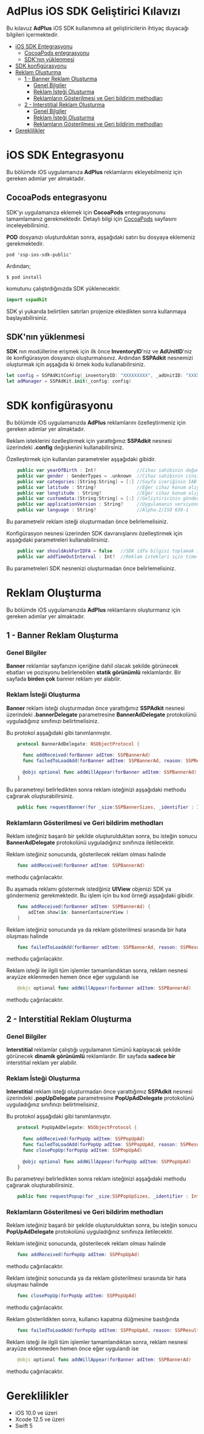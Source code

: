 # AdPlus iOS SDK Geliştirici Kılavızı

Bu kılavuz **AdPlus** iOS SDK kullanımına ait geliştiricilerin ihtiyaç duyacağı bilgileri içermektedir.



- [iOS SDK  Entegrasyonu](#setup)
  - [CocoaPods entegrasyonu](#include-the-sdk)
  - [SDK'nın yüklenmesi](#setup-the-sdk)
- [SDK konfigürasyonu](#sdk-config)
- [Reklam Oluşturma](#create-add)
  - [1 - Banner Reklam Oluşturma](#init-banner)
    - [Genel Bilgiler](#info-banner)
    - [Reklam İsteği Oluşturma](#req-banner)
    - [Reklamların Gösterilmesi ve Geri bildirim methodları](#callback-banner)
  - [2 - Interstitial Reklam Oluşturma](#init-interstitial)
    - [Genel Bilgiler](#info-interstitial)
    - [Reklam İsteği Oluşturma](#req-interstitial)
    - [Reklamların Gösterilmesi ve Geri bildirim methodları](#callback-interstitial)
- [Gereklilikler](#req)

<a name="setup"/>

# iOS SDK  Entegrasyonu

Bu bölümde iOS uygulamanıza **AdPlus** reklamlarını ekleyebilmeniz için gereken adımlar yer almaktadır.


<a name="include-the-sdk"/>

## CocoaPods entegrasyonu

SDK'yı uygulamanıza eklemek için **CocoaPods** entegrasyonunu tamamlamanız gerekmektedir. Detaylı bilgi için [CocoaPods](https://cocoapods.org/) sayfasını inceleyebilirsiniz.

**POD** dosyanızı oluşturduktan sonra, aşşağıdaki satırı bu dosyaya eklemeniz gerekmektedir.

```
pod 'ssp-ios-sdk-public'
```

Ardından;

```
$ pod install
```
komutunu çalıştırdığınızda SDK yüklenecektir.


```swift
import sspadkit
```

SDK yi yukarıda belirtilen satırları projenize ekledikten sonra kullanmaya başlayabilirsiniz.

<a name="setup-the-sdk"/>

## SDK'nın yüklenmesi

**SDK** nın modüllerine erişmek için ilk önce **InventoryID**'niz ve **AdUnitID**'niz ile konfigürasyon dosyanızı oluşturmalısınız. Ardından **SSPAdkit** nesnemizi oluşturmak için aşşağıda ki örnek kodu kullanabilirsiniz.

```swift
let config = SSPAdKitConfig(_inventoryID: "XXXXXXXXX", _adUnitID: "XXXXXXXXX")
let adManager = SSPAdKit.init(_config: config)
```

<a name="sdk-config"/>

# SDK konfigürasyonu

Bu bölümde iOS uygulamanızda **AdPlus** reklamlarını özelleştirmeniz için gereken adımlar yer almaktadır.

Reklam isteklerini özelleştirmek için yarattığımız **SSPAdkit** nesnesi üzerindeki **.config** değişkenini kullanabilirsiniz.

Özelleştirmek için kullanılan parametreler aşşağıdaki gibidir.

```swift
    public var yearOfBirth : Int?               //Cihaz sahibinin doğum yılı.
    public var gender : GenderTypes = .unknown  //Cihaz sahibinin cinsiyeti.
    public var categories:[String:String] = [:] //Sayfa iceriğinin IAB kategorileri.
    public var latitude : String?               //Eğer cihaz konum alıyorsa enlem verisi.
    public var longtitude : String?             //Eğer cihaz konum alıyorsa boylam verisi.
    public var customdata:[String:String] = [:] //Geliştiricinin göndermek istediği diğer datalar. Key-Value Dizisi
    public var applicationVersion : String?     //Uygulamanın versiyonu.
    public var language : String?               //Alpha-2/ISO 639-1
```
Bu parametrelir reklam isteği oluşturmadan önce belirlemelisiniz.

Konfigürasyon nesnesi üzerinden SDK davranışlarını özelleştirmek için aşşağıdaki parametreleri kullanabilirsiniz.

```swift
    public var shouldAskForIDFA = false   //SDK idfa bilgisi toplamak için kullanıcıdan izin sormasını yönetmek için kullanılır
    public var addTimeOutInterval : Int?  //Reklam istekleri için time-out süresi. - Varsayılan ve Alt değer = 30
```
Bu parametreleri SDK nesnenizi oluşturmadan önce belirlemelisiniz.

<a name="create-add"/>

# Reklam Oluşturma

Bu bölümde iOS uygulamanızda **AdPlus** reklamlarını oluşturmanız için gereken adımlar yer almaktadır.

<a name="init-banner"/>

## 1 - Banner Reklam Oluşturma

<a name="info-banner"/>

### Genel Bilgiler

**Banner** reklamlar sayfanızın içeriğine dahil olacak şekilde görünecek ebatları ve pozisyonu belirlenebilen **statik görünümlü** reklamlardır. Bir sayfada **birden çok** banner reklam yer alabilir. 

<a name="req-banner"/>

### Reklam İsteği Oluşturma

**Banner** reklam isteği oluşturmadan önce yarattığımız **SSPAdkit** nesnesi üzerindeki **.bannerDelegate** parametresine **BannerAdDelegate** protokolünü uyguladığınız sınıfınızı belirtmelisiniz.

Bu protokol aşşağıdaki gibi tanımlanmıştır.

```swift
    protocol BannerAdDelegate: NSObjectProtocol {
    
      func addReceived(forBanner adItem: SSPBannerAd)
      func failedToLoadAdd(forBanner adItem: SSPBannerAd, reason: SSPResult)
    
      @objc optional func addWillAppear(forBanner adItem: SSPBannerAd)
    }
```

Bu parametreyi belirledikten sonra reklam isteğinizi aşşağıdaki methodu çağırarak oluşturabilirsiniz.

```swift
    public func requestBanner(for _size:SSPBannerSizes, _identifier : Int? = nil) -> SSPRequestResponse {}
```

<a name="callback-banner"/>

### Reklamların Gösterilmesi ve Geri bildirim methodları

Reklam isteğiniz başarılı bir şekilde oluşturulduktan sonra, bu isteğin sonucu **BannerAdDelegate** protokolünü uyguladığınız sınıfınıza iletilecektir.

Reklam isteğiniz sonucunda, gösterilecek reklam olması halinde

```swift
    func addReceived(forBanner adItem: SSPBannerAd)
```
methodu çağırılacaktır.

Bu aşamada reklamı göstermek istedğiniz **UIView** objenizi SDK ya göndermeniz gerekmektedir. Bu işlem için bu kod örneği aşşağıdaki gibidir.

```swift
    func addReceived(forBanner adItem: SSPBannerAd) {
        adItem.show(in: bannerContainerView )
    }
```

Reklam isteğiniz sonucunda ya da reklam gösterilmesi sırasında bir hata oluşması halinde

```swift
    func failedToLoadAdd(forBanner adItem: SSPBannerAd, reason: SSPResult)
```
methodu çağırılacaktır.

Reklam isteği ile ilgili tüm işlemler tamamlandıktan sonra, reklam nesnesi arayüze eklenmeden hemen önce eğer uygulandı ise

```swift
    @objc optional func addWillAppear(forBanner adItem: SSPBannerAd)
```
methodu çağırılacaktır. 

<a name="init-interstitial"/>

## 2 - Interstitial Reklam Oluşturma

<a name="info-interstitial"/>

### Genel Bilgiler

**Interstitial** reklamlar çalıştığı uygulamanın tümünü kaplayacak şekilde görünecek **dinamik görünümlü** reklamlardır. Bir sayfada **sadece bir** interstitial reklam yer alabilir. 

<a name="req-interstitial"/>

### Reklam İsteği Oluşturma

**Interstitial** reklam isteği oluşturmadan önce yarattığımız **SSPAdkit** nesnesi üzerindeki **.popUpDelegate** parametresine **PopUpAdDelegate** protokolünü uyguladığınız sınıfınızı belirtmelisiniz.

Bu protokol aşşağıdaki gibi tanımlanmıştır.

```swift
    protocol PopUpAdDelegate: NSObjectProtocol {
    
      func addReceived(forPopUp adItem: SSPPopUpAd)
      func failedToLoadAdd(forPopUp adItem: SSPPopUpAd, reason: SSPResult)
      func closePopUp(forPopUp adItem: SSPPopUpAd)
    
      @objc optional func addWillAppear(forPopUp adItem: SSPPopUpAd)
    }
```

Bu parametreyi belirledikten sonra reklam isteğinizi aşşağıdaki methodu çağırarak oluşturabilirsiniz.

```swift
    public func requestPopup(for _size:SSPPopUpSizes, _identifier : Int? = nil) -> SSPRequestResponse {}
```

<a name="callback-interstitial"/>

### Reklamların Gösterilmesi ve Geri bildirim methodları

Reklam isteğiniz başarılı bir şekilde oluşturulduktan sonra, bu isteğin sonucu **PopUpAdDelegate** protokolünü uyguladığınız sınıfınıza iletilecektir.

Reklam isteğiniz sonucunda, gösterilecek reklam olması halinde

```swift
    func addReceived(forPopUp adItem: SSPPopUpAd)
```
methodu çağırılacaktır.

Reklam isteğiniz sonucunda ya da reklam gösterilmesi sırasında bir hata oluşması halinde

```swift
    func closePopUp(forPopUp adItem: SSPPopUpAd)
```
methodu çağırılacaktır.

Reklam gösterildikten sonra, kullanıcı kapatma düğmesine bastığında

```swift
    func failedToLoadAdd(forPopUp adItem: SSPPopUpAd, reason: SSPResult)
```
Reklam isteği ile ilgili tüm işlemler tamamlandıktan sonra, reklam nesnesi arayüze eklenmeden hemen önce eğer uygulandı ise

```swift
    @objc optional func addWillAppear(forBanner adItem: SSPBannerAd)
```
methodu çağırılacaktır. 

<a name="#req"/>

# Gereklilikler

- iOS 10.0 ve üzeri
- Xcode 12.5 ve üzeri
- Swift 5
